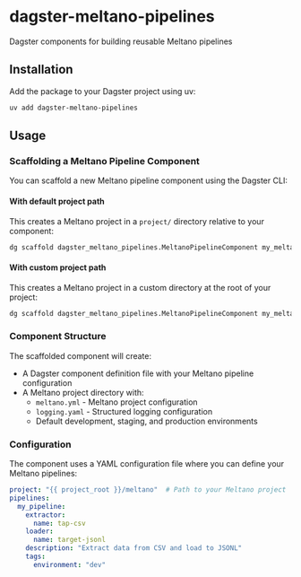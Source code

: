 # dagster-meltano-pipelines

Dagster components for building reusable Meltano pipelines

## Installation

Add the package to your Dagster project using uv:

```bash
uv add dagster-meltano-pipelines
```

## Usage

### Scaffolding a Meltano Pipeline Component

You can scaffold a new Meltano pipeline component using the Dagster CLI:

#### With default project path

This creates a Meltano project in a `project/` directory relative to your component:

```bash
dg scaffold dagster_meltano_pipelines.MeltanoPipelineComponent my_meltano_pipelines
```

#### With custom project path

This creates a Meltano project in a custom directory at the root of your project:

```bash
dg scaffold dagster_meltano_pipelines.MeltanoPipelineComponent my_meltano_pipelines --project-path meltano
```

### Component Structure

The scaffolded component will create:

- A Dagster component definition file with your Meltano pipeline configuration
- A Meltano project directory with:
  - `meltano.yml` - Meltano project configuration
  - `logging.yaml` - Structured logging configuration
  - Default development, staging, and production environments

### Configuration

The component uses a YAML configuration file where you can define your Meltano pipelines:

```yaml
project: "{{ project_root }}/meltano"  # Path to your Meltano project
pipelines:
  my_pipeline:
    extractor:
      name: tap-csv
    loader:
      name: target-jsonl
    description: "Extract data from CSV and load to JSONL"
    tags:
      environment: "dev"
```
